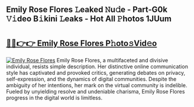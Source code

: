 ## Emily Rose Flores 𝙻eaked 𝙽u𝚍e - Part-G0k 𝚅𝚒deo B𝚒kini 𝙻eaks - Hot All 𝙿hotos 1JUum

# <h2><a href="http://ld6413.urlbe.top/?page=Emily+Rose+Flores">🔗🔗👉👉 Emily Rose Flores P𝚑oto𝚜Vid𝚎o</a></h2>

[![Emily Rose Flores](https://i.imgur.com/eBuTRDB.gif)](http://ld6413.urlbe.top/?page=Emily+Rose+Flores)
Emily Rose Flores, a multifaceted and divisive individual, resists simple description. Her distinctive online communication style has captivated and provoked critics, generating debates on privacy, self-expression, and the dynamics of digital communities. Despite the ambiguity of her intentions, her mark on the virtual community is indelible. Fueled by unyielding resolve and undeniable charisma, Emily Rose Flores progress in the digital world is limitless.
